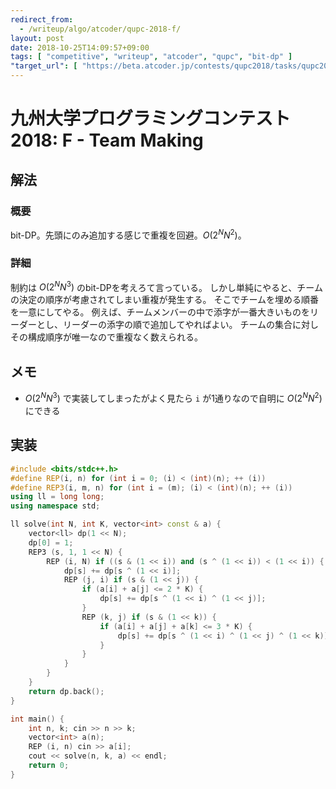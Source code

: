 ```yaml
---
redirect_from:
  - /writeup/algo/atcoder/qupc-2018-f/
layout: post
date: 2018-10-25T14:09:57+09:00
tags: [ "competitive", "writeup", "atcoder", "qupc", "bit-dp" ]
"target_url": [ "https://beta.atcoder.jp/contests/qupc2018/tasks/qupc2018_f" ]
---
```


# 九州大学プログラミングコンテスト2018: F - Team Making

## 解法

### 概要

bit-DP。先頭にのみ追加する感じで重複を回避。$O(2^N N^2)$。

### 詳細

制約は $O(2^N N^3)$ のbit-DPを考えろて言っている。
しかし単純にやると、チームの決定の順序が考慮されてしまい重複が発生する。
そこでチームを埋める順番を一意にしてやる。
例えば、チームメンバーの中で添字が一番大きいものをリーダーとし、リーダーの添字の順で追加してやればよい。
チームの集合に対しその構成順序が唯一なので重複なく数えられる。

## メモ

-   $O(2^N N^3)$ で実装してしまったがよく見たら `i` が$1$通りなので自明に $O(2^N N^2)$ にできる

## 実装

``` c++
#include <bits/stdc++.h>
#define REP(i, n) for (int i = 0; (i) < (int)(n); ++ (i))
#define REP3(i, m, n) for (int i = (m); (i) < (int)(n); ++ (i))
using ll = long long;
using namespace std;

ll solve(int N, int K, vector<int> const & a) {
    vector<ll> dp(1 << N);
    dp[0] = 1;
    REP3 (s, 1, 1 << N) {
        REP (i, N) if ((s & (1 << i)) and (s ^ (1 << i)) < (1 << i)) {
            dp[s] += dp[s ^ (1 << i)];
            REP (j, i) if (s & (1 << j)) {
                if (a[i] + a[j] <= 2 * K) {
                    dp[s] += dp[s ^ (1 << i) ^ (1 << j)];
                }
                REP (k, j) if (s & (1 << k)) {
                    if (a[i] + a[j] + a[k] <= 3 * K) {
                        dp[s] += dp[s ^ (1 << i) ^ (1 << j) ^ (1 << k)];
                    }
                }
            }
        }
    }
    return dp.back();
}

int main() {
    int n, k; cin >> n >> k;
    vector<int> a(n);
    REP (i, n) cin >> a[i];
    cout << solve(n, k, a) << endl;
    return 0;
}
```
